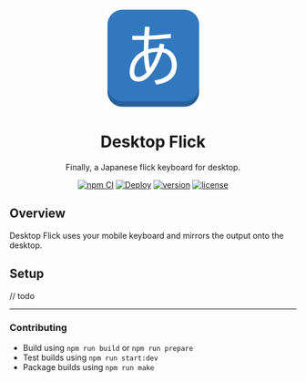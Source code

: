 <div align="center">
    <img src="https://raw.githubusercontent.com/Katsute/Desktop-Flick/main/logo.png" alt="Logo" width="175" height="175">
    <h1>Desktop Flick</h1>
    <p>Finally, a Japanese flick keyboard for desktop.</p>
    <a href="https://github.com/Katsute/Desktop-Flick/actions/workflows/npm_ci.yml"><img src="https://github.com/Katsute/Desktop-Flick/workflows/npm%20CI/badge.svg" title="npm CI"></a>
    <a href="https://github.com/Katsute/Desktop-Flick/actions/workflows/deploy.yml"><img src="https://github.com/Katsute/Desktop-Flick/workflows/Deploy/badge.svg" title="Deploy"></a>
    <a href="https://github.com/Katsute/Desktop-Flick/releases"><img title="version" src="https://img.shields.io/github/v/release/Katsute/Desktop-Flick"></a>
    <a href="https://github.com/Katsute/Desktop-Flick/blob/main/LICENSE"><img title="license" src="https://img.shields.io/github/license/Katsute/Desktop-Flick"></a>
    <br />
</div>

## Overview

Desktop Flick uses your mobile keyboard and mirrors the output onto the desktop.

## Setup

// todo

<hr>

### Contributing

- Build using `npm run build` or `npm run prepare`
- Test builds using `npm run start:dev`
- Package builds using `npm run make`
